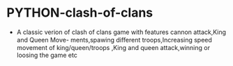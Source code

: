 # PYTHON-clash-of-clans
- A classic verion of clash of clans game with
features cannon attack,King and Queen Move-
ments,spawing diﬀerent troops,Increasing
speed movement of king/queen/troops ,King
and queen attack,winning or loosing the game
etc
